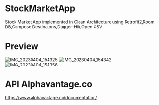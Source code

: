 # StockMarketApp
Stock Market App implemented in Clean Architecture using Retrofit2,Room DB,Compose Destinatons,Dagger-Hilt,Open CSV
# Preview
![IMG_20230404_154325](https://user-images.githubusercontent.com/85928543/229763405-b7cf7b39-110e-4210-b17b-3dd1e2a09083.jpg)
![IMG_20230404_154342](https://user-images.githubusercontent.com/85928543/229763433-95c5a0ab-4cce-4e79-b110-d28b5acbb902.jpg)
![IMG_20230404_154356](https://user-images.githubusercontent.com/85928543/229763457-3eef46ed-87e2-4ecd-912e-9ccc4a1f9edd.jpg)
# API Alphavantage.co
https://www.alphavantage.co/documentation/
